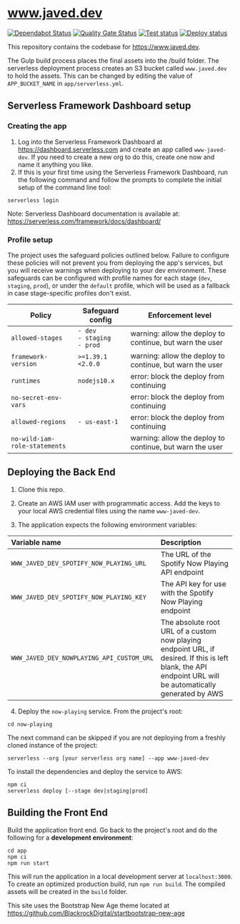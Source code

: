 # www.javed.dev

[![Dependabot Status](https://api.dependabot.com/badges/status?host=github&repo=akhtarja/www.javed.dev)](https://dependabot.com)
[![Quality Gate Status](https://sonarcloud.io/api/project_badges/measure?project=akhtarja_www.javed.dev&metric=alert_status)](https://sonarcloud.io/dashboard?id=akhtarja_www.javed.dev)
[![Test status](https://github.com/akhtarja/www.javed.dev/workflows/test/badge.svg)](https://github.com/akhtarja/www.javed.dev/actions)
[![Deploy status](https://github.com/akhtarja/www.javed.dev/workflows/deploy/badge.svg)](https://github.com/akhtarja/www.javed.dev/actions)

This repository contains the codebase for https://www.javed.dev.

The Gulp build process places the final assets into the /build folder. The serverless deployment process creates an S3 bucket called `www.javed.dev` to hold the assets. This can be changed by editing the value of `APP_BUCKET_NAME` in `app/serverless.yml`.

## Serverless Framework Dashboard setup

### Creating the app

1. Log into the Serverless Framework Dashboard at https://dashboard.serverless.com and create an app called `www-javed-dev`. If you need to create a new org to do this, create one now and name it anything you like.
2. If this is your first time using the Serverless Framework Dashboard, run the following command and follow the prompts to complete the initial setup of the command line tool:

```
serverless login
```

Note: Serverless Dashboard documentation is available at: https://serverless.com/framework/docs/dashboard/

### Profile setup

The project uses the safeguard policies outlined below. Failure to configure these policies will not prevent you from deploying the app's services, but you will receive warnings when deploying to your dev environment. These safeguards can be configured with profile names for each stage (`dev`, `staging`, `prod`), or under the `default` profile, which will be used as a fallback in case stage-specific profiles don't exist.

| Policy                        | Safeguard config                   | Enforcement level                                        |
| ----------------------------- | ---------------------------------- | -------------------------------------------------------- |
| `allowed-stages`              | `- dev`<br>`- staging`<br>`- prod` | warning: allow the deploy to continue, but warn the user |
| `framework-version`           | `>=1.39.1 <2.0.0`                  | warning: allow the deploy to continue, but warn the user |
| `runtimes`                    | `nodejs10.x`                       | error: block the deploy from continuing                  |
| `no-secret-env-vars`          |                                    | error: block the deploy from continuing                  |
| `allowed-regions`             | `- us-east-1`                      | error: block the deploy from continuing                  |
| `no-wild-iam-role-statements` |                                    | warning: allow the deploy to continue, but warn the user |

## Deploying the Back End

1. Clone this repo.

2. Create an AWS IAM user with programmatic access. Add the keys to your local AWS credential files using the name `www-javed-dev`.

3. The application expects the following environment variables:

| Variable name                             | Description                                                                                                                                                |
| :---------------------------------------- | :--------------------------------------------------------------------------------------------------------------------------------------------------------- |
| `WWW_JAVED_DEV_SPOTIFY_NOW_PLAYING_URL`   | The URL of the Spotify Now Playing API endpoint                                                                                                            |
| `WWW_JAVED_DEV_SPOTIFY_NOW_PLAYING_KEY`   | The API key for use with the Spotify Now Playing endpoint                                                                                                  |
| `WWW_JAVED_DEV_NOWPLAYING_API_CUSTOM_URL` | The absolute root URL of a custom now playing endpoint URL, if desired. If this is left blank, the API endpoint URL will be automatically generated by AWS |

4. Deploy the `now-playing` service. From the project's root:

```
cd now-playing
```

The next command can be skipped if you are not deploying from a freshly cloned instance of the project:

```
serverless --org [your serverless org name] --app www-javed-dev
```

To install the dependencies and deploy the service to AWS:

```
npm ci
serverless deploy [--stage dev|staging|prod]
```

## Building the Front End

Build the application front end. Go back to the project's root and do the following for a **development environment**:

```
cd app
npm ci
npm run start
```

This will run the application in a local development server at `localhost:3000`. To create an optimized production build, run `npm run build`. The compiled assets will be created in the `build` folder.

This site uses the Bootstrap New Age theme located at https://github.com/BlackrockDigital/startbootstrap-new-age
